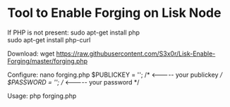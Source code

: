 # Tool to Enable Forging on Lisk Node

If PHP is not present:
sudo apt-get install php<br>
sudo apt-get install php-curl<br>


Download:
wget https://raw.githubusercontent.com/S3x0r/Lisk-Enable-Forging/master/forging.php


Configure:
nano forging.php
$PUBLICKEY = ''; /* <----- your publickey */
$PASSWORD = '';  /* <----- your password */


Usage:
php forging.php
